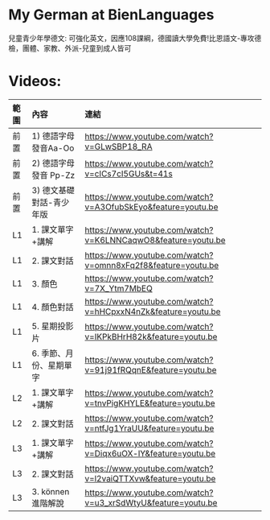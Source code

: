 # My German at BienLanguages
兒童青少年學德文: 可強化英文，因應108課綱，德國讀大學免費!比恩語文-專攻德檢，團體、家教、外派-兒童到成人皆可

# Videos:

| 範圍 | 內容 | 連結 |
|:--------|:-----|:-----|
| 前置 | 1)	德語字母發音Aa-Oo | https://www.youtube.com/watch?v=GLwSBP18_RA |
| 前置 | 2)	德語字母發音 Pp-Zz | https://www.youtube.com/watch?v=cICs7cI5GUs&t=41s |
| 前置 | 3)	德文基礎對話-青少年版 | https://www.youtube.com/watch?v=A3OfubSkEyo&feature=youtu.be |
| L1 | 1.	課文單字+講解 | https://www.youtube.com/watch?v=K6LNNCaqwO8&feature=youtu.be |
| L1 | 2.	課文對話 | https://www.youtube.com/watch?v=omnn8xFq2f8&feature=youtu.be |
| L1 | 3.	顏色| https://www.youtube.com/watch?v=7X_Ytm7MbEQ |
| L1 | 4.	顏色對話| https://www.youtube.com/watch?v=hHCpxxN4nZk&feature=youtu.be |
| L1 | 5.	星期投影片| https://www.youtube.com/watch?v=IKPkBHrH82k&feature=youtu.be |
| L1 | 6.	季節、月份、星期單字 | https://www.youtube.com/watch?v=91j91fRQqnE&feature=youtu.be |
| L2 | 1.	課文單字+講解 | https://www.youtube.com/watch?v=tnvPigKHYLE&feature=youtu.be |
| L2 | 2.	課文對話 | https://www.youtube.com/watch?v=ntfJg1YraUU&feature=youtu.be |
| L3 | 1.	課文單字+講解 | https://www.youtube.com/watch?v=Diqx6uOX-lY&feature=youtu.be |
| L3 | 2.	課文對話 | https://www.youtube.com/watch?v=l2vaiQTTXvw&feature=youtu.be |
| L3 | 3.	können 進階解說 | https://www.youtube.com/watch?v=u3_xrSdWtyU&feature=youtu.be |
